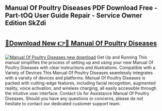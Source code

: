 ## Manual Of Poultry Diseases PDF Download Free - Part-tOQ User Guide Repair - Service Owner Edition SkZdi

# <h2><a href="http://cf26052.oget.top/?id=Manual+Of+Poultry+Diseases">🔗Download New 👉🔴 Manual Of Poultry Diseases</a></h2>

[![Manual Of Poultry Diseases new download](https://i.imgur.com/5g1atiW.png)](http://cf26052.oget.top/?id=Manual+Of+Poultry+Diseases)
Get Up and Running This manual simplifies the process of setting up and using your new Manual Of Poultry Diseases with clear instructions and illustrations. Compatible with a Variety of Devices This Manual Of Poultry Diseases seamlessly integrates with a variety of devices and platforms. Manual Of Poultry Diseases is packed with cutting-edge features, including facial recognition, augmented reality, voice activation, and wireless charging, all easily accessible through the intuitive user interface. Contact Us for Assistance Manual Of Poultry Diseases. Should you have any questions or concerns, please do not hesitate to contact our dedicated customer support team.
